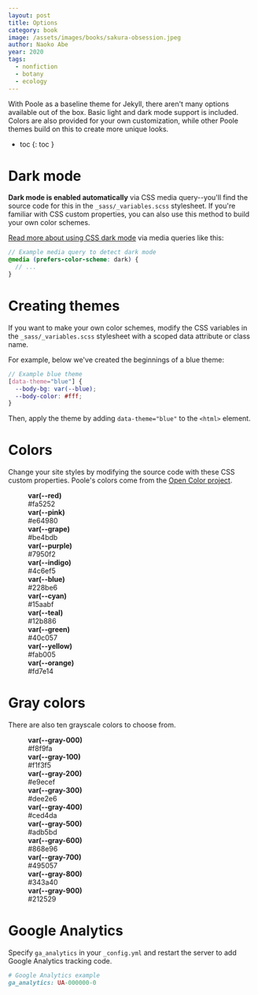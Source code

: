 ```yaml
---
layout: post
title: Options
category: book
image: /assets/images/books/sakura-obsession.jpeg
author: Naoko Abe
year: 2020
tags:
  - nonfiction
  - botany
  - ecology
---
```


With Poole as a baseline theme for Jekyll, there aren't many options available out of the box. Basic light and dark mode support is included. Colors are also provided for your own customization, while other Poole themes build on this to create more unique looks.

- toc {: toc }

# Dark mode

**Dark mode is enabled automatically** via CSS media query--you'll find the source code for this in the `_sass/_variables.scss` stylesheet. If you're familiar with CSS custom properties, you can also use this method to build your own color schemes.

[Read more about using CSS dark mode](https://markdotto.com/2018/11/05/css-dark-mode/) via media queries like this:

```scss
// Example media query to detect dark mode
@media (prefers-color-scheme: dark) {
  // ...
}
```

# Creating themes

If you want to make your own color schemes, modify the CSS variables in the `_sass/_variables.scss` stylesheet with a scoped data attribute or class name.

For example, below we've created the beginnings of a blue theme:

```scss
// Example blue theme
[data-theme="blue"] {
  --body-bg: var(--blue);
  --body-color: #fff;
}
```

Then, apply the theme by adding `data-theme="blue"` to the `<html>` element.

# Colors

Change your site styles by modifying the source code with these CSS custom properties. Poole's colors come from the [Open Color project](https://yeun.github.io/open-color/).

<dl class="colors">
  <dt style="background-color: #fa5252;">
</dt>
  <dd><strong>var(--red)</strong><br>
    #fa5252
  </dd>
  <dt style="background-color: #e64980;">
</dt>
  <dd><strong>var(--pink)</strong><br>
    #e64980
  </dd>
  <dt style="background-color: #be4bdb;">
</dt>
  <dd><strong>var(--grape)</strong><br>
    #be4bdb
  </dd>
  <dt style="background-color: #7950f2;">
</dt>
  <dd><strong>var(--purple)</strong><br>
    #7950f2
  </dd>
  <dt style="background-color: #4c6ef5;">
</dt>
  <dd><strong>var(--indigo)</strong><br>
    #4c6ef5
  </dd>
  <dt style="background-color: #228be6;">
</dt>
  <dd><strong>var(--blue)</strong><br>
    #228be6
  </dd>
  <dt style="background-color: #15aabf;">
</dt>
  <dd><strong>var(--cyan)</strong><br>
    #15aabf
  </dd>
  <dt style="background-color: #12b886;">
</dt>
  <dd><strong>var(--teal)</strong><br>
    #12b886
  </dd>
  <dt style="background-color: #40c057;">
</dt>
  <dd><strong>var(--green)</strong><br>
    #40c057
  </dd>
  <dt style="background-color: #fab005;">
</dt>
  <dd><strong>var(--yellow)</strong><br>
    #fab005
  </dd>
  <dt style="background-color: #fd7e14;">
</dt>
  <dd><strong>var(--orange)</strong><br>
    #fd7e14
  </dd>
</dl>

# Gray colors

There are also ten grayscale colors to choose from.

<dl class="colors">
  <dt style="background-color: #f8f9fa;">
</dt>
  <dd><strong>var(--gray-000)</strong><br>
    #f8f9fa
  </dd>
  <dt style="background-color: #f1f3f5;">
</dt>
  <dd><strong>var(--gray-100)</strong><br>
    #f1f3f5
  </dd>
  <dt style="background-color: #e9ecef;">
</dt>
  <dd><strong>var(--gray-200)</strong><br>
    #e9ecef
  </dd>
  <dt style="background-color: #dee2e6;">
</dt>
  <dd><strong>var(--gray-300)</strong><br>
    #dee2e6
  </dd>
  <dt style="background-color: #ced4da;">
</dt>
  <dd><strong>var(--gray-400)</strong><br>
    #ced4da
  </dd>
  <dt style="background-color: #adb5bd;">
</dt>
  <dd><strong>var(--gray-500)</strong><br>
    #adb5bd
  </dd>
  <dt style="background-color: #868e96;">
</dt>
  <dd><strong>var(--gray-600)</strong><br>
    #868e96
  </dd>
  <dt style="background-color: #495057;">
</dt>
  <dd><strong>var(--gray-700)</strong><br>
    #495057
  </dd>
  <dt style="background-color: #343a40;">
</dt>
  <dd><strong>var(--gray-800)</strong><br>
    #343a40
  </dd>
  <dt style="background-color: #212529;">
</dt>
  <dd><strong>var(--gray-900)</strong><br>
    #212529
  </dd>
</dl>

# Google Analytics

Specify `ga_analytics` in your `_config.yml` and restart the server to add Google Analytics tracking code.

```ruby
# Google Analytics example
ga_analytics: UA-000000-0
```
